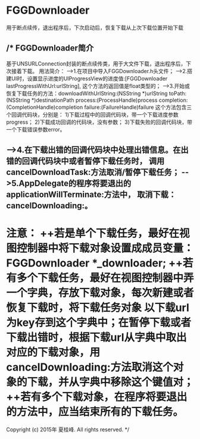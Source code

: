 # FGGDownloader
用于断点续传，退出程序后，下次启动后，恢复下载从上次下载位置开始下载

/*
 FGGDownloader简介
---------------------------------------------------------------------------------------------
 基于UNSURLConnection封装的断点续传类，用于大文件下载，退出程序后，下次接着下载。
 用法简介：
 -->1.在项目中导入FGGDownloader.h头文件；
 -->2.搭建UI时，设置显示进度的UIProgressView的进度值:[FGGDownloader lastProgressWithUrl:urlString],
      这个方法的返回值是float类型的；
 -->3.开始或恢复下载任务的方法：downloadWithUrlString:(NSString *)urlString
                                                        toPath:(NSString *)destinationPath
                                                       process:(ProcessHandle)process
                                                    completion:(CompletionHandle)completion
                                                       failure:(FailureHandle)failure
      这个方法包含三个回调代码块，分别是：
      1)下载过程中的回调代码块，带一个下载进度参数progress；
      2)下载成功回调的代码块，没有参数；
      3)下载失败的回调代码块，带一个下载错误参数error。
 
-->4.在下载出错的回调代码块中处理出错信息。在出错的回调代码块中或者暂停下载任务时，
     调用cancelDownloadTask:方法取消/暂停下载任务；
-->5.AppDelegate的程序将要退出的applicationWillTerminate:方法中，
     取消下载：cancelDownloading:。
---------------------------------------------------------------------------------------------
 注意：
 ++若是单个下载任务，最好在视图控制器中将下载对象设置成成员变量：FGGDownloader *_downloader;
 ++若有多个下载任务，最好在视图控制器中弄一个字典，存放下载对象，每次新建或者恢复下载时，将下载任务对象
   以下载url为key存到这个字典中；在暂停下载或者下载出错时，根据下载url从字典中取出对应的下载对象，用
   cancelDownloading:方法取消这个对象的下载，并从字典中移除这个键值对；
 ++若有多个下载对象，在程序将要退出的方法中，应当结束所有的下载任务。
==============================================================================================
Copyright (c) 2015年 夏桂峰. All rights reserved.
*/
